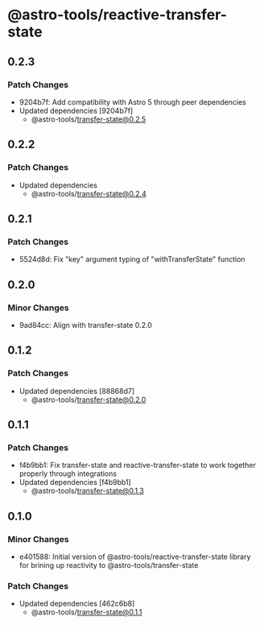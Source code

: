 # @astro-tools/reactive-transfer-state

## 0.2.3

### Patch Changes

- 9204b7f: Add compatibility with Astro 5 through peer dependencies
- Updated dependencies [9204b7f]
  - @astro-tools/transfer-state@0.2.5

## 0.2.2

### Patch Changes

- Updated dependencies
  - @astro-tools/transfer-state@0.2.4

## 0.2.1

### Patch Changes

- 5524d8d: Fix "key" argument typing of "withTransferState" function

## 0.2.0

### Minor Changes

- 9ad84cc: Align with transfer-state 0.2.0

## 0.1.2

### Patch Changes

- Updated dependencies [88868d7]
  - @astro-tools/transfer-state@0.2.0

## 0.1.1

### Patch Changes

- f4b9bb1: Fix transfer-state and reactive-transfer-state to work together properly through integrations
- Updated dependencies [f4b9bb1]
  - @astro-tools/transfer-state@0.1.3

## 0.1.0

### Minor Changes

- e401588: Initial version of @astro-tools/reactive-transfer-state library for brining up reactivity to @astro-tools/transfer-state

### Patch Changes

- Updated dependencies [462c6b8]
  - @astro-tools/transfer-state@0.1.1
